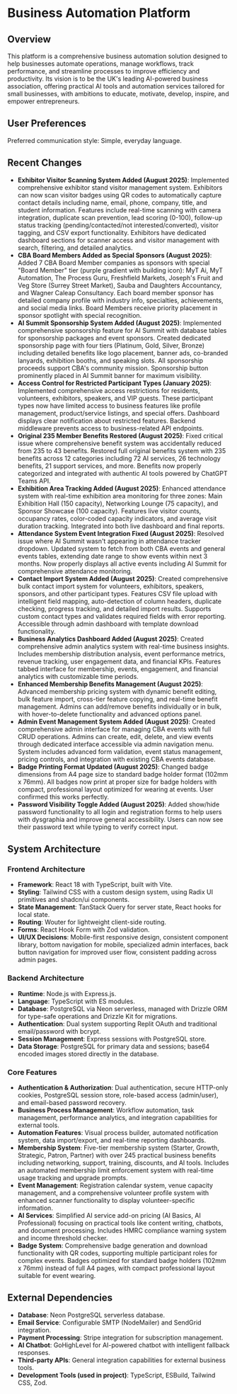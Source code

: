 # Business Automation Platform

## Overview
This platform is a comprehensive business automation solution designed to help businesses automate operations, manage workflows, track performance, and streamline processes to improve efficiency and productivity. Its vision is to be the UK's leading AI-powered business association, offering practical AI tools and automation services tailored for small businesses, with ambitions to educate, motivate, develop, inspire, and empower entrepreneurs.

## User Preferences
Preferred communication style: Simple, everyday language.

## Recent Changes
- **Exhibitor Visitor Scanning System Added (August 2025)**: Implemented comprehensive exhibitor stand visitor management system. Exhibitors can now scan visitor badges using QR codes to automatically capture contact details including name, email, phone, company, title, and student information. Features include real-time scanning with camera integration, duplicate scan prevention, lead scoring (0-100), follow-up status tracking (pending/contacted/not interested/converted), visitor tagging, and CSV export functionality. Exhibitors have dedicated dashboard sections for scanner access and visitor management with search, filtering, and detailed analytics.
- **CBA Board Members Added as Special Sponsors (August 2025)**: Added 7 CBA Board Member companies as sponsors with special "Board Member" tier (purple gradient with building icon): MyT Ai, MyT Automation, The Process Guru, Freshfield Markets, Joseph's Fruit and Veg Store (Surrey Street Market), Sauba and Daughters Accountancy, and Wagner Caleap Consultancy. Each board member sponsor has detailed company profile with industry info, specialties, achievements, and social media links. Board Members receive priority placement in sponsor spotlight with special recognition.
- **AI Summit Sponsorship System Added (August 2025)**: Implemented comprehensive sponsorship feature for AI Summit with database tables for sponsorship packages and event sponsors. Created dedicated sponsorship page with four tiers (Platinum, Gold, Silver, Bronze) including detailed benefits like logo placement, banner ads, co-branded lanyards, exhibition booths, and speaking slots. All sponsorship proceeds support CBA's community mission. Sponsorship button prominently placed in AI Summit banner for maximum visibility.
- **Access Control for Restricted Participant Types (January 2025)**: Implemented comprehensive access restrictions for residents, volunteers, exhibitors, speakers, and VIP guests. These participant types now have limited access to business features like profile management, product/service listings, and special offers. Dashboard displays clear notification about restricted features. Backend middleware prevents access to business-related API endpoints.
- **Original 235 Member Benefits Restored (August 2025)**: Fixed critical issue where comprehensive benefit system was accidentally reduced from 235 to 43 benefits. Restored full original benefits system with 235 benefits across 12 categories including 72 AI services, 26 technology benefits, 21 support services, and more. Benefits now properly categorized and integrated with authentic AI tools powered by ChatGPT Teams API.
- **Exhibition Area Tracking Added (August 2025)**: Enhanced attendance system with real-time exhibition area monitoring for three zones: Main Exhibition Hall (150 capacity), Networking Lounge (75 capacity), and Sponsor Showcase (100 capacity). Features live visitor counts, occupancy rates, color-coded capacity indicators, and average visit duration tracking. Integrated into both live dashboard and final reports.
- **Attendance System Event Integration Fixed (August 2025)**: Resolved issue where AI Summit wasn't appearing in attendance tracker dropdown. Updated system to fetch from both CBA events and general events tables, extending date range to show events within next 3 months. Now properly displays all active events including AI Summit for comprehensive attendance monitoring.
- **Contact Import System Added (August 2025)**: Created comprehensive bulk contact import system for volunteers, exhibitors, speakers, sponsors, and other participant types. Features CSV file upload with intelligent field mapping, auto-detection of column headers, duplicate checking, progress tracking, and detailed import results. Supports custom contact types and validates required fields with error reporting. Accessible through admin dashboard with template download functionality.
- **Business Analytics Dashboard Added (August 2025)**: Created comprehensive admin analytics system with real-time business insights. Includes membership distribution analysis, event performance metrics, revenue tracking, user engagement data, and financial KPIs. Features tabbed interface for membership, events, engagement, and financial analytics with customizable time periods.
- **Enhanced Membership Benefits Management (August 2025)**: Advanced membership pricing system with dynamic benefit editing, bulk feature import, cross-tier feature copying, and real-time benefit management. Admins can add/remove benefits individually or in bulk, with hover-to-delete functionality and advanced options panel.
- **Admin Event Management System Added (August 2025)**: Created comprehensive admin interface for managing CBA events with full CRUD operations. Admins can create, edit, delete, and view events through dedicated interface accessible via admin navigation menu. System includes advanced form validation, event status management, pricing controls, and integration with existing CBA events database.
- **Badge Printing Format Updated (August 2025)**: Changed badge dimensions from A4 page size to standard badge holder format (102mm x 76mm). All badges now print at proper size for badge holders with compact, professional layout optimized for wearing at events. User confirmed this works perfectly.
- **Password Visibility Toggle Added (August 2025)**: Added show/hide password functionality to all login and registration forms to help users with dysgraphia and improve general accessibility. Users can now see their password text while typing to verify correct input.

## System Architecture
### Frontend Architecture
- **Framework**: React 18 with TypeScript, built with Vite.
- **Styling**: Tailwind CSS with a custom design system, using Radix UI primitives and shadcn/ui components.
- **State Management**: TanStack Query for server state, React hooks for local state.
- **Routing**: Wouter for lightweight client-side routing.
- **Forms**: React Hook Form with Zod validation.
- **UI/UX Decisions**: Mobile-first responsive design, consistent component library, bottom navigation for mobile, specialized admin interfaces, back button navigation for improved user flow, consistent padding across admin pages.

### Backend Architecture
- **Runtime**: Node.js with Express.js.
- **Language**: TypeScript with ES modules.
- **Database**: PostgreSQL via Neon serverless, managed with Drizzle ORM for type-safe operations and Drizzle Kit for migrations.
- **Authentication**: Dual system supporting Replit OAuth and traditional email/password with bcrypt.
- **Session Management**: Express sessions with PostgreSQL store.
- **Data Storage**: PostgreSQL for primary data and sessions; base64 encoded images stored directly in the database.

### Core Features
- **Authentication & Authorization**: Dual authentication, secure HTTP-only cookies, PostgreSQL session store, role-based access (admin/user), and email-based password recovery.
- **Business Process Management**: Workflow automation, task management, performance analytics, and integration capabilities for external tools.
- **Automation Features**: Visual process builder, automated notification system, data import/export, and real-time reporting dashboards.
- **Membership System**: Five-tier membership system (Starter, Growth, Strategic, Patron, Partner) with over 245 practical business benefits including networking, support, training, discounts, and AI tools. Includes an automated membership limit enforcement system with real-time usage tracking and upgrade prompts.
- **Event Management**: Registration calendar system, venue capacity management, and a comprehensive volunteer profile system with enhanced scanner functionality to display volunteer-specific information.
- **AI Services**: Simplified AI service add-on pricing (AI Basics, AI Professional) focusing on practical tools like content writing, chatbots, and document processing. Includes HMRC compliance warning system and income threshold checker.
- **Badge System**: Comprehensive badge generation and download functionality with QR codes, supporting multiple participant roles for complex events. Badges optimized for standard badge holders (102mm x 76mm) instead of full A4 pages, with compact professional layout suitable for event wearing.

## External Dependencies
- **Database**: Neon PostgreSQL serverless database.
- **Email Service**: Configurable SMTP (NodeMailer) and SendGrid integration.
- **Payment Processing**: Stripe integration for subscription management.
- **AI Chatbot**: GoHighLevel for AI-powered chatbot with intelligent fallback responses.
- **Third-party APIs**: General integration capabilities for external business tools.
- **Development Tools (used in project)**: TypeScript, ESBuild, Tailwind CSS, Zod.